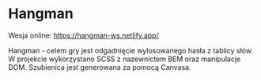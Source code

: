 # Hangman

Wesja online: https://hangman-ws.netlify.app/

Hangman - celem gry jest odgadnięcie wylosowanego hasła z tablicy słów. W projekcie wykorzystano SCSS z nazewnictem BEM oraz manipulacje DOM. Szubienica jest generowana za pomocą Canvasa.
